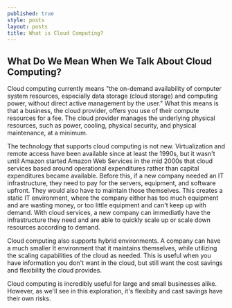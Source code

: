 ```yaml
---
published: true
style: posts
layout: posts
title: What is Cloud Computing?
---
```


## What Do We Mean When We Talk About Cloud Computing?

Cloud computing currently means "the on-demand availability of computer system resources, especially data storage (cloud storage) and computing power, without direct active management by the user." What this means is that a business, the cloud provider, offers you use of their compute resources for a fee. The cloud provider manages the underlying physical resources, such as power, cooling, physical security, and physical maintenance, at a minimum. 

The technology that supports cloud computing is not new. Virtualization and remote access have been available since at least the 1990s, but it wasn't until Amazon started Amazon Web Services in the mid 2000s that cloud services based around operational expenditures rather than capital expenditures became available. Before this, if a new company needed an IT infrastructure, they need to pay for the servers, equipment, and software upfront. They would also have to maintain those themselves. This creates a static IT environment, where the company either has too much equipment and are wasting money, or too little equipment and can't keep up with demand. With cloud services, a new company can immediatly have the infrastructure they need and are able to quickly scale up or scale down resources according to demand.

Cloud computing also supports hybrid environments. A company can have a much smaller It environment that it maintains themselves, while utilizing the scaling capabilities of the cloud as needed. This is useful when you have information you don't want in the cloud, but still want the cost savings and flexibility the cloud provides. 

Cloud computing is incredibly useful for large and small businesses alike. However, as we'll see in this exploration, it's flexibity and cast savings have their own risks.
